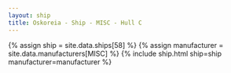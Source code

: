 ```yaml
---
layout: ship
title: Oskoreia - Ship - MISC - Hull C
---
```

{% assign ship = site.data.ships[58] %}
{% assign manufacturer = site.data.manufacturers[MISC] %}
{% include ship.html ship=ship manufacturer=manufacturer %}

